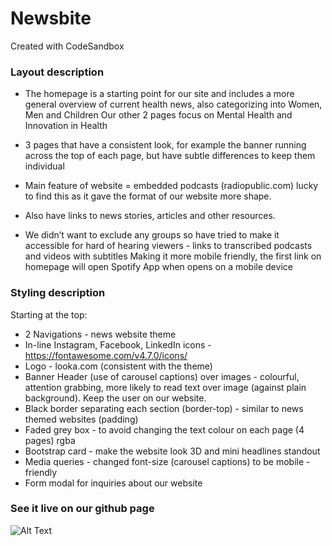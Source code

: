 # Newsbite
Created with CodeSandbox

### Layout description
- The homepage is a starting point for our site and includes a more general overview of current health news, also categorizing into Women, Men and Children
Our other 2 pages focus on Mental Health and Innovation in Health 

- 3 pages that have a consistent look, for example the banner running across the top of each page, but have subtle differences to keep them individual 

- Main feature of website = embedded podcasts (radiopublic.com) lucky to find this as it gave the format of our website more shape. 

- Also have links to news stories, articles and other resources.

- We didn’t want to exclude any groups so have tried to make it accessible for hard of hearing viewers - links to transcribed podcasts and videos with subtitles
Making it more mobile friendly, the first link on homepage will open Spotify App when opens on a mobile device

### Styling description
Starting at the top:
- 2 Navigations - news website theme
- In-line Instagram, Facebook, LinkedIn icons - https://fontawesome.com/v4.7.0/icons/
- Logo - looka.com (consistent with the theme)
- Banner Header (use of carousel captions) over images - colourful, attention grabbing, more likely to read text over image (against plain background). Keep the user on our website.
- Black border separating each section (border-top) - similar to news themed websites (padding)
- Faded grey box - to avoid changing the text colour on each page (4 pages) rgba 
- Bootstrap card - make the website look 3D and mini headlines standout 
- Media queries - changed font-size (carousel captions) to be mobile - friendly 
- Form modal for inquiries about our website 

### See it live on our github page
![Alt Text](http://bestanimations.com/Signs&Shapes/Arrows/Right/right-arrow-rotating-green.gif)

